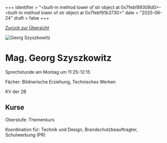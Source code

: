 
+++
identifier = "<built-in method lower of str object at 0x7febf89308d0>-<built-in method lower of str object at 0x7febf91b3730>"
date = "2025-06-24"
draft = false
+++

 [Zurück zur Übersicht](/schule/lehrpersonal/)

<div class="row">
<div class="column">
<img src="/images/personal/Szyszkowitz.jpg" alt="Georg Szyszkowitz"> 
</div>
<div class="column">

# Mag. Georg Szyszkowitz 

Sprechstunde am Montag um 11:25-12:15

Fächer: Bildnerische Erziehung,  Technisches Werken

KV der 2B



## Kurse



Oberstufe: Themenkurs

Koordination für: Technik und Design, Brandschutzbeauftragter, Schulwerbung (PR)

</div>
</div> 


